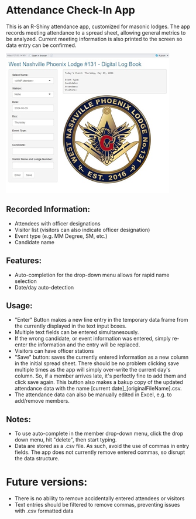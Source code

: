 # Attendance Check-In App

This is an R-Shiny attendance app, customized for masonic lodges. The app records meeting attendance to a spread sheet, allowing general metrics to be analyzed. Current meeting information is also printed to the screen so data entry can be confirmed. 

![App](./www/app.jpg)

## Recorded Information:
- Attendees with officer designations
- Visitor list (visitors can also indicate officer designation)
- Event type (e.g. MM Degree, SM, etc.)
- Candidate name

## Features:
- Auto-completion for the drop-down menu allows for rapid name selection 
- Date/day auto-detection

## Usage:
- "Enter" Button makes a new line entry in the temporary data frame from the currently displayed in the text input boxes. 
- Multiple text fields can be entered simultanesously.
- If the wrong candidate, or event information was entered, simply re-enter the information and the entry will be replaced.
- Visitors can have officer stations 
- "Save" button: saves the currently entered information as a new column in the initial spread sheet. There should be no problem clicking save multiple times as the app will simply over-write the current day's column. So, if a member arrives late, it's perfectly fine to add them and click save again. This button also makes a bakup copy of the updated attendance data with the name [current date]_[originalFileName].csv.
- The attendance data can also be manually edited in Excel, e.g. to add/remove members.  

## Notes:
- To use auto-complete in the member drop-down menu, click the drop down menu, hit "delete", then start typing. 
- Data are stored as a .csv file. As such, avoid the use of commas in entry fields. The app does not currently remove entered commas, so disrupt the data structure.

# Future versions:
- There is no ability to remove accidentally entered attendees or visitors
- Text entries should be filtered to remove commas, preventing issues with .csv formatted data